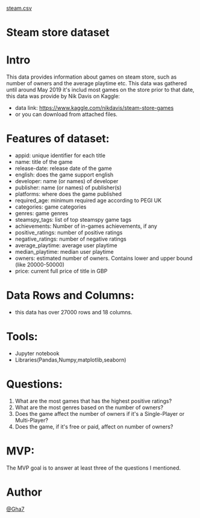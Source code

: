 [steam.csv](https://github.com/Gha7/Steam_EDA/files/7507737/steam.csv)
# Steam store dataset
# Intro
This data provides information about games on steam store, such as number of owners and the average playtime etc.
This data was gathered until around May 2019 it's includ most games on the store prior to that date,
this data was provide by Nik Davis on Kaggle:
- data link: https://www.kaggle.com/nikdavis/steam-store-games
- or you can download from attached files.
# Features of dataset:
- appid: unique identifier for each title
- name: title of the game
- release-date: release date of the game
- english: does the game support english
- developer: name (or names) of developer
- publisher: name (or names) of publisher(s)
- platforms: where does the game published
- required_age: minimum required age according to PEGI UK
- categories: game categories
- genres: game genres
- steamspy_tags: list of top steamspy game tags
- achievements: Number of in-games achievements, if any
- positive_ratings: number of positive ratings
- negative_ratings: number of negative ratings
- average_playtime: average user playtime
- median_playtime: median user playtime
- owners: estimated number of owners. Contains lower and upper bound (like 20000-50000)
- price: current full price of title in GBP
# Data Rows and Columns:
- this data has over 27000 rows and 18 columns.
# Tools:
- Jupyter notebook
- Libraries(Pandas,Numpy,matplotlib,seaborn)
# Questions:
1. What are the most games that has the highest positive ratings?
2. What are the most genres based on the number of owners?
3. Does the game affect the number of owners if it's a Single-Player or Multi-Player?
4. Does the game, if it's free or paid, affect on number of owners?
# MVP:
The MVP goal is to answer at least three of the questions I mentioned.
# Author
[@Gha7](https://github.com/Gha7)

